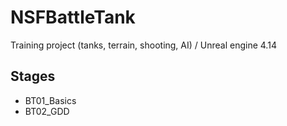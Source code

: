 # NSFBattleTank
Training project (tanks, terrain, shooting, AI) / Unreal engine 4.14

## Stages
* BT01_Basics
* BT02_GDD
